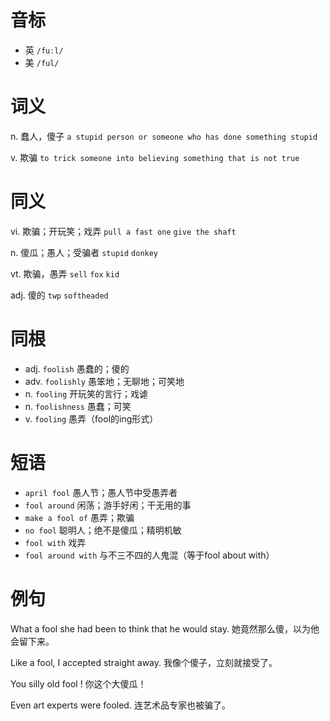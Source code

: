 # 音标

- 英 `/fuːl/`
- 美 `/ful/`

# 词义

n. 蠢人，傻子
`a stupid person or someone who has done something stupid`

v. 欺骗
`to trick someone into believing something that is not true`

# 同义

vi. 欺骗；开玩笑；戏弄
`pull a fast one` `give the shaft`

n. 傻瓜；愚人；受骗者
`stupid` `donkey`

vt. 欺骗，愚弄
`sell` `fox` `kid`

adj. 傻的
`twp` `softheaded`

# 同根

- adj. `foolish` 愚蠢的；傻的
- adv. `foolishly` 愚笨地；无聊地；可笑地
- n. `fooling` 开玩笑的言行；戏谑
- n. `foolishness` 愚蠢；可笑
- v. `fooling` 愚弄（fool的ing形式）

# 短语

- `april fool` 愚人节；愚人节中受愚弄者
- `fool around` 闲荡；游手好闲；干无用的事
- `make a fool of` 愚弄；欺骗
- `no fool` 聪明人；绝不是傻瓜；精明机敏
- `fool with` 戏弄
- `fool around with` 与不三不四的人鬼混（等于fool about with）

# 例句

What a fool she had been to think that he would stay.
她竟然那么傻，以为他会留下来。

Like a fool, I accepted straight away.
我像个傻子，立刻就接受了。

You silly old fool !
你这个大傻瓜！

Even art experts were fooled.
连艺术品专家也被骗了。



